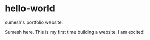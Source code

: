 # hello-world
sumesh's portfolio website.

Sumesh here.  This is my first time building a website.  I am excited!
